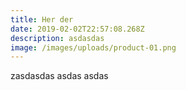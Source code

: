 ```yaml
---
title: Her der
date: 2019-02-02T22:57:08.268Z
description: asdasdas
image: /images/uploads/product-01.png
---
```

zasdasdas asdas asdas
